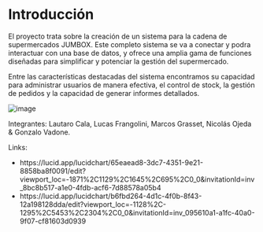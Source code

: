 <body>
    <h1>Introducción</h1>

El proyecto trata sobre la creación de un sistema para la cadena de supermercados <span class="jumbox">JUMBOX</span>. Este completo sistema se va a conectar y podra interactuar con una base de datos, y ofrece una amplia gama de funciones diseñadas para simplificar y potenciar la gestión del supermercado.

Entre las características destacadas del sistema encontramos su capacidad para administrar usuarios de manera efectiva, el control de stock, la gestión de pedidos y la capacidad de generar informes detallados.

 ![image](https://github.com/Lucasss1s/Jumboxx/assets/170205641/68f74d6d-468a-42be-a342-03f5201d992f)

Integrantes: Lautaro Cala, Lucas Frangolini, Marcos Grasset, Nicolás Ojeda & Gonzalo Vadone.

Links:
<ul>
    <li>https://lucid.app/lucidchart/65eaead8-3dc7-4351-9e21-8858ba8f0091/edit?viewport_loc=-1871%2C1129%2C1645%2C695%2C0_0&invitationId=inv_8bc8b517-a1e0-4fdb-acf6-7d88578a05b4</li>
    <li>https://lucid.app/lucidchart/b6fbd264-4d1c-4f0b-8f43-12a198128dda/edit?viewport_loc=-1128%2C-1295%2C5453%2C2304%2C0_0&invitationId=inv_095610a1-a1fc-40a0-9f07-cf81603d0939</li>
</ul>
</body>
